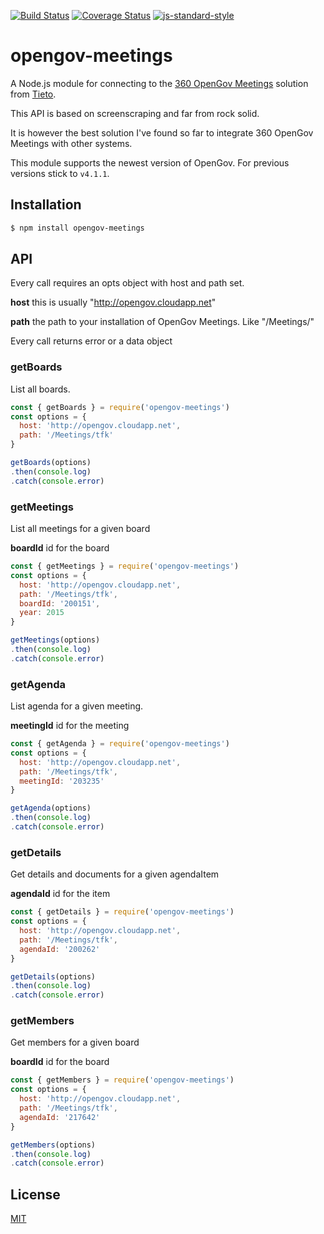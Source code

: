 [![Build Status](https://travis-ci.org/zrrrzzt/opengov-meetings.svg?branch=master)](https://travis-ci.org/zrrrzzt/opengov-meetings)
[![Coverage Status](https://coveralls.io/repos/zrrrzzt/opengov-meetings/badge.svg?branch=master&service=github)](https://coveralls.io/github/zrrrzzt/opengov-meetings?branch=master)
[![js-standard-style](https://img.shields.io/badge/code%20style-standard-brightgreen.svg?style=flat)](https://github.com/feross/standard)

# opengov-meetings

A Node.js module for connecting to the [360 OpenGov Meetings](https://campaigns.tieto.com/nb/360#public) solution from [Tieto](https://www.tieto.no).

This API is based on screenscraping and far from rock solid. 

It is however the best solution I've found so far to integrate 360 OpenGov Meetings with other systems.

This module supports the newest version of OpenGov. For previous versions stick to `v4.1.1`.

## Installation

```sh
$ npm install opengov-meetings
```

## API

Every call requires an opts object with host and path set.

**host** this is usually "http://opengov.cloudapp.net"

**path** the path to your installation of OpenGov Meetings. Like "/Meetings/<your-organization>"

Every call returns error or a data object

### getBoards

List all boards.

```JavaScript
const { getBoards } = require('opengov-meetings')
const options = {
  host: 'http://opengov.cloudapp.net',
  path: '/Meetings/tfk'
}

getBoards(options)
.then(console.log)
.catch(console.error)
```

### getMeetings

List all meetings for a given board

**boardId** id for the board

```JavaScript
const { getMeetings } = require('opengov-meetings')
const options = {
  host: 'http://opengov.cloudapp.net',
  path: '/Meetings/tfk',
  boardId: '200151',
  year: 2015
}

getMeetings(options)
.then(console.log)
.catch(console.error)
```

### getAgenda

List agenda for a given meeting.

**meetingId** id for the meeting

```JavaScript
const { getAgenda } = require('opengov-meetings')
const options = {
  host: 'http://opengov.cloudapp.net',
  path: '/Meetings/tfk',
  meetingId: '203235'
}

getAgenda(options)
.then(console.log)
.catch(console.error)
```

### getDetails

Get details and documents for a given agendaItem

**agendaId** id for the item

```JavaScript
const { getDetails } = require('opengov-meetings')
const options = {
  host: 'http://opengov.cloudapp.net',
  path: '/Meetings/tfk',
  agendaId: '200262'
}

getDetails(options)
.then(console.log)
.catch(console.error)
```

### getMembers

Get members for a given board

**boardId** id for the board

```JavaScript
const { getMembers } = require('opengov-meetings')
const options = {
  host: 'http://opengov.cloudapp.net',
  path: '/Meetings/tfk',
  agendaId: '217642'
}

getMembers(options)
.then(console.log)
.catch(console.error)
```

## License
[MIT](LICENSE)
